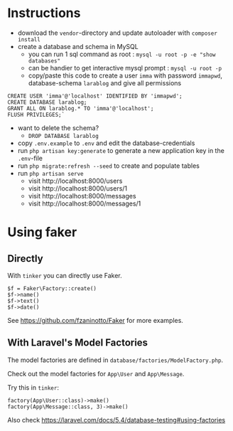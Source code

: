 # Instructions

- download the `vendor`-directory and update autoloader with `composer install`
- create a database and schema in MySQL
    - you can run 1 sql command as root : `mysql -u root -p -e "show databases"`
    - can be handier to get interactive mysql prompt : `mysql -u root -p`
    - copy/paste this code to create a user `imma` with password `immapwd`, database-schema `larablog` and give all permissions

```
CREATE USER 'imma'@'localhost' IDENTIFIED BY 'immapwd';
CREATE DATABASE larablog;
GRANT ALL ON larablog.* TO 'imma'@'localhost';
FLUSH PRIVILEGES;`
```
- want to delete the schema?
    - `DROP DATABASE larablog`
- copy `.env.example` to `.env` and edit the database-credentials
- run `php artisan key:generate` to generate a new application key in the `.env`-file
- run `php migrate:refresh --seed` to create and populate tables
- run `php artisan serve`
    - visit http://localhost:8000/users
    - visit http://localhost:8000/users/1
    - visit http://localhost:8000/messages
    - visit http://localhost:8000/messages/1

# Using faker

## Directly

With `tinker` you can directly use Faker.

```
$f = Faker\Factory::create()
$f->name()
$f->text()
$f->date()
```

See https://github.com/fzaninotto/Faker for more examples.

## With Laravel's Model Factories

The model factories are defined in `database/factories/ModelFactory.php`.

Check out the model factories for `App\User` and `App\Message`.

Try this in `tinker`:

```
factory(App\User::class)->make()
factory(App\Message::class, 3)->make()
```

Also check https://laravel.com/docs/5.4/database-testing#using-factories

